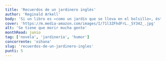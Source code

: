 ```yaml
---
title: 'Recuerdos de un jardinero inglés'
author: 'Reginald Arkell'
body: 'Si un libro es «como un jardín que se lleva en el bolsillo», éste hace realidad como ningún otro ese proverbio árabe, pues recrea la historia de uno fértil, armonioso y encantador, un verdadero vergel: narcisos, orquídeas, crisantemos, dalias y campanillas azules brotan de sus páginas, cultivadas con mano maestra por el inefable jardinero Herbert Pinnegar. '
cover: 'https://m.media-amazon.com/images/I/71l3ZFhdFrL._SY342_.jpg'
alt: 'Se tiene que morir mucha gente'
monthRead: junio
tag: ['novela', 'jardinería', 'humor']
concorrente: 'oihana'
slug: 'recuerdos-de-un-jardinero-ingles'
punti: 5
---
```

